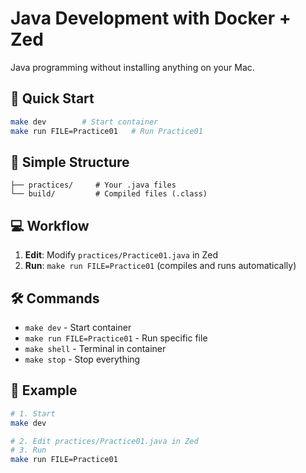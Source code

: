 # Java Development with Docker + Zed

Java programming without installing anything on your Mac.

## 🚀 Quick Start

```bash
make dev        # Start container
make run FILE=Practice01   # Run Practice01
```

## 📁 Simple Structure

```
├── practices/     # Your .java files
└── build/         # Compiled files (.class)
```

## 💻 Workflow

1. **Edit**: Modify `practices/Practice01.java` in Zed
2. **Run**: `make run FILE=Practice01` (compiles and runs automatically)

## 🛠 Commands

- `make dev` - Start container
- `make run FILE=Practice01` - Run specific file
- `make shell` - Terminal in container
- `make stop` - Stop everything

## 📝 Example

```bash
# 1. Start
make dev

# 2. Edit practices/Practice01.java in Zed
# 3. Run
make run FILE=Practice01
```

